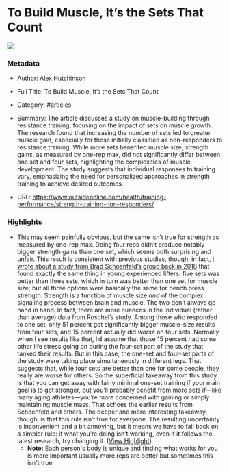 # To Build Muscle, It’s the Sets That Count

![](https://cdn.outsideonline.com/wp-content/uploads/2024/03/man-lifting-sitting_h-1024x576.jpg?width=1200)

### Metadata

- Author: Alex Hutchinson
- Full Title: To Build Muscle, It’s the Sets That Count
- Category: #articles

- Summary: The article discusses a study on muscle-building through resistance training, focusing on the impact of sets on muscle growth. The research found that increasing the number of sets led to greater muscle gain, especially for those initially classified as non-responders to resistance training. While more sets benefited muscle size, strength gains, as measured by one-rep max, did not significantly differ between one set and four sets, highlighting the complexities of muscle development. The study suggests that individual responses to training vary, emphasizing the need for personalized approaches in strength training to achieve desired outcomes. 

- URL: https://www.outsideonline.com/health/training-performance/strength-training-non-responders/

### Highlights

- This may seem painfully obvious, but the same isn’t true for strength as measured by one-rep max. Doing four reps didn’t produce notably bigger strength gains than one set, which seems both surprising and unfair. This result is consistent with previous studies, though; in fact, [I wrote about a study from Brad Schoenfeld’s group back in 2018](https://www.outsideonline.com/health/training-performance/new-research-can-help-you-decide-how-much-lift/) that found exactly the same thing in young experienced lifters: five sets was better than three sets, which in turn was better than one set for muscle size; but all three options were basically the same for bench press strength. Strength is a function of muscle size *and* of the complex signaling process between brain and muscle. The two don’t always go hand in hand.
  In fact, there are more nuances in the individual (rather than average) data from Roschel’s study. Among those who responded to one set, only 51 percent got significantly bigger muscle-size results from four sets, and 15 percent actually did *worse* on four sets. Normally when I see results like that, I’d assume that those 15 percent had some other life stress going on during the four-set part of the study that tanked their results. But in this case, the one-set and four-set parts of the study were taking place simultaneously in different legs. That suggests that, while four sets are better than one for some people, they really are worse for others.
  So the superficial takeaway from this study is that you can get away with fairly minimal one-set training if your main goal is to get stronger, but you’ll probably benefit from more sets if—like many aging athletes—you’re more concerned with gaining or simply maintaining muscle mass. That echoes the earlier results from Schoenfeld and others. The deeper and more interesting takeaway, though, is that this rule isn’t true for everyone. The resulting uncertainty is inconvenient and a bit annoying, but it means we have to fall back on a simpler rule: if what you’re doing isn’t working, even if it follows the latest research, try changing it. ([View Highlight](https://read.readwise.io/read/01hwnj2dw38a9n4jbbthxcgmqf))
    - **Note:** Each person's body is unique and finding what works for you is more important usually more reps are better but sometimes this isn't true
